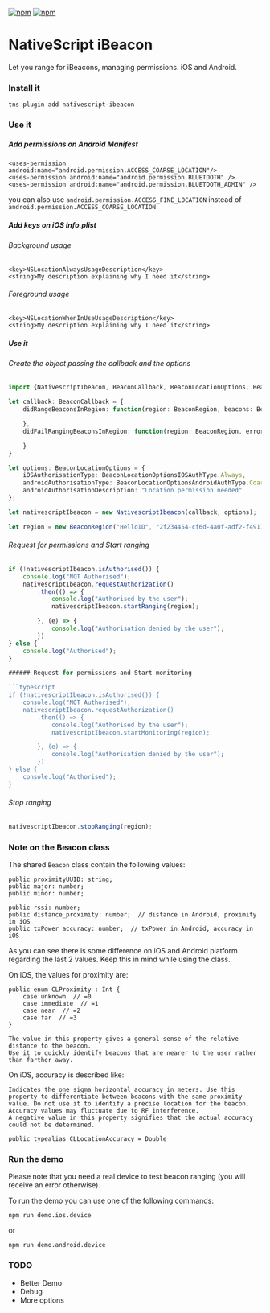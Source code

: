 [![npm](https://img.shields.io/npm/v/nativescript-ibeacon.svg)](https://www.npmjs.com/package/nativescript-ibeacon)
[![npm](https://img.shields.io/npm/dt/nativescript-ibeacon.svg?label=npm%20downloads)](https://www.npmjs.com/package/nativescript-ibeacon)

# NativeScript iBeacon
Let you range for iBeacons, managing permissions. iOS and Android.

### Install it
```
tns plugin add nativescript-ibeacon
```

### Use it

##### Add permissions on Android Manifest
```
<uses-permission android:name="android.permission.ACCESS_COARSE_LOCATION"/>
<uses-permission android:name="android.permission.BLUETOOTH" />
<uses-permission android:name="android.permission.BLUETOOTH_ADMIN" />
```

you can also use `android.permission.ACCESS_FINE_LOCATION` instead of `android.permission.ACCESS_COARSE_LOCATION`
##### Add keys on iOS Info.plist

###### Background usage
```
<key>NSLocationAlwaysUsageDescription</key>
<string>My description explaining why I need it</string>
```
###### Foreground usage
```
<key>NSLocationWhenInUseUsageDescription</key>
<string>My description explaining why I need it</string>
```
##### Use it

###### Create the object passing the callback and the options

```typescript
import {NativescriptIbeacon, BeaconCallback, BeaconLocationOptions, BeaconLocationOptionsIOSAuthType, BeaconLocationOptionsAndroidAuthType, BeaconRegion, Beacon } from 'nativescript-ibeacon';

let callback: BeaconCallback = {
    didRangeBeaconsInRegion: function(region: BeaconRegion, beacons: Beacon[]) {

    },
    didFailRangingBeaconsInRegion: function(region: BeaconRegion, errorCode: number, errorDescription: string) {

    }
}

let options: BeaconLocationOptions = {
    iOSAuthorisationType: BeaconLocationOptionsIOSAuthType.Always,
    androidAuthorisationType: BeaconLocationOptionsAndroidAuthType.Coarse,
    androidAuthorisationDescription: "Location permission needed"
};

let nativescriptIbeacon = new NativescriptIbeacon(callback, options);

let region = new BeaconRegion("HelloID", "2f234454-cf6d-4a0f-adf2-f4911ba9ffa6");

```

###### Request for permissions and Start ranging

```typescript
if (!nativescriptIbeacon.isAuthorised()) {
    console.log("NOT Authorised");
    nativescriptIbeacon.requestAuthorization()
        .then(() => {
            console.log("Authorised by the user");
            nativescriptIbeacon.startRanging(region);

        }, (e) => {
            console.log("Authorisation denied by the user");
        })
} else {
    console.log("Authorised");
}

###### Request for permissions and Start monitoring

```typescript
if (!nativescriptIbeacon.isAuthorised()) {
    console.log("NOT Authorised");
    nativescriptIbeacon.requestAuthorization()
        .then(() => {
            console.log("Authorised by the user");
            nativescriptIbeacon.startMonitoring(region);

        }, (e) => {
            console.log("Authorisation denied by the user");
        })
} else {
    console.log("Authorised");
}
```
###### Stop ranging

```typescript
nativescriptIbeacon.stopRanging(region);
```

### Note on the Beacon class
The shared `Beacon` class contain the following values:
    
    public proximityUUID: string;
    public major: number;
    public minor: number;

    public rssi: number;
    public distance_proximity: number;  // distance in Android, proximity in iOS
    public txPower_accuracy: number;  // txPower in Android, accuracy in iOS
    
As you can see there is some difference on iOS and Android platform regarding the last 2 values. Keep this in mind while using the class.

On iOS, the values for proximity are:

    public enum CLProximity : Int {
        case unknown  // =0
        case immediate  // =1
        case near  // =2
        case far  // =3
    }    
    
    The value in this property gives a general sense of the relative distance to the beacon. 
    Use it to quickly identify beacons that are nearer to the user rather than farther away.
    
On iOS, accuracy is described like:

    Indicates the one sigma horizontal accuracy in meters. Use this property to differentiate between beacons with the same proximity value. Do not use it to identify a precise location for the beacon. Accuracy values may fluctuate due to RF interference.
    A negative value in this property signifies that the actual accuracy could not be determined.
    
    public typealias CLLocationAccuracy = Double

### Run the demo

Please note that you need a real device to test beacon ranging (you will receive an error otherwise).

To run the demo you can use one of the following commands:

    npm run demo.ios.device

or

    npm run demo.android.device
    
### TODO
* Better Demo
* Debug
* More options